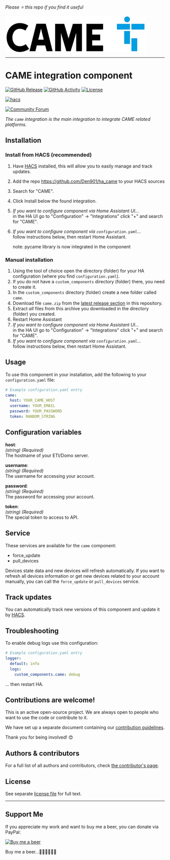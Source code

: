 *Please :star: this repo if you find it useful*



![Esempio di Immagine](Came.png)
***

# CAME integration component

[![GitHub Release][releases-shield]][releases]
[![GitHub Activity][commits-shield]][commits]
[![License][license-shield]][license]

[![hacs][hacs-shield]][hacs]

[![Community Forum][forum-shield]][forum]

_The `came` integration is the main integration to integrate CAME related platforms._



## Installation



### Install from HACS (recommended)

1. Have [HACS][hacs] installed, this will allow you to easily manage and track updates.
2. Add the repo https://github.com/Den901/ha_came to your HACS sources
3. Search for "CAME".
4. Click Install below the found integration.
1. _If you want to configure component via Home Assistant UI..._\
    in the HA UI go to "Configuration" -> "Integrations" click "+" and search for "CAME".
1. _If you want to configure component via `configuration.yaml`..._\
    follow instructions below, then restart Home Assistant.

   note: pycame library is now integrated in the component
>

### Manual installation

1. Using the tool of choice open the directory (folder) for your HA configuration (where you find `configuration.yaml`).
1. If you do not have a `custom_components` directory (folder) there, you need to create it.
1. In the `custom_components` directory (folder) create a new folder called `came`.
1. Download file `came.zip` from the [latest release section][releases-latest] in this repository.
1. Extract _all_ files from this archive you downloaded in the directory (folder) you created.
1. Restart Home Assistant
1. _If you want to configure component via Home Assistant UI..._\
    in the HA UI go to "Configuration" -> "Integrations" click "+" and search for "CAME".
1. _If you want to configure component via `configuration.yaml`..._\
    follow instructions below, then restart Home Assistant.

## Usage

To use this component in your installation, add the following to your `configuration.yaml` file:

```yaml
# Example configuration.yaml entry
came:
  host: YOUR_CAME_HOST
  username: YOUR_EMAIL
  password: YOUR_PASSWORD
  token: RANDOM_STRING
```

## Configuration variables

**host**:\
  _(string) (Required)_\
  The hostname of your ETI/Domo server.

**username**:\
  _(string) (Required)_\
  The username for accessing your account.

**password**:\
  _(string) (Required)_\
  The password for accessing your account.

**token**:\
  _(string) (Required)_\
  The special token to access to API.

## Service

These services are available for the `came` component:

- force_update
- pull_devices

Devices state data and new devices will refresh automatically. If you want to refresh all devices information or get new devices related to your account manually, you can call the `force_update` or `pull_devices` service.

## Track updates

You can automatically track new versions of this component and update it by [HACS][hacs].

## Troubleshooting

To enable debug logs use this configuration:
```yaml
# Example configuration.yaml entry
logger:
  default: info
  logs:
    custom_components.came: debug
```
... then restart HA.

## Contributions are welcome!

This is an active open-source project. We are always open to people who want to
use the code or contribute to it.

We have set up a separate document containing our
[contribution guidelines](CONTRIBUTING.md).

Thank you for being involved! :heart_eyes:

## Authors & contributors

For a full list of all authors and contributors, check [the contributor's page][contributors].

## License

See separate [license file](LICENSE.md) for full text.

***

[component]: https://github.com/den901/ha-came
[commits-shield]: https://img.shields.io/github/commit-activity/y/den901/ha-came.svg?style=popout
[commits]: https://github.com/den901/ha-came/commits/master
[hacs-shield]: https://img.shields.io/badge/HACS-Custom-orange.svg?style=popout
[hacs]: https://hacs.xyz
[exampleimg]: example.png
[forum-shield]: https://img.shields.io/badge/community-forum-brightgreen.svg?style=popout
[forum]: https://community.home-assistant.io/
[license]: https://github.com/den901/ha-came/blob/main/LICENSE.md
[license-shield]: https://img.shields.io/badge/license-Creative_Commons_BY--NC--SA_License-lightgray.svg?style=popout
[releases-shield]: https://img.shields.io/github/release/lrzdeveloper/ha-came.svg?style=popout
[releases]: https://github.com/den901/ha-came/releases
[releases-latest]: https://github.com/den901/ha-came/releases/latest
[report_bug]: https://github.com/den901/ha-came/issues/new?template=bug_report.md
[suggest_idea]: https://github.com/den901/ha-came/issues/new?template=feature_request.md
[contributors]: https://github.com/den901/ha-came/graphs/contributors


## Support Me

If you appreciate my work and want to buy me a beer, you can donate via PayPal:



[![Buy me a beer](https://www.paypalobjects.com/en_US/IT/i/btn/btn_donateCC_LG.gif)](https://www.paypal.com/donate?business=GTYL35E47Y2AN&amount=5&currency_code=EUR)

Buy me a beer...🍺🍺🍺🍺🍺🍺
